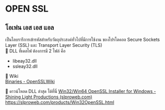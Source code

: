 # OPEN SSL
## โอเพ่น เอส เอส แอล
เป็นไลบรารีการเข้ารหัสสำหรับวัตถุประสงค์ทั่วไปที่มีการใช้งาน 
ของโปรโตคอล Secure Sockets Layer (SSL) และ Transport Layer Security (TLS)
<br>
📌 DLL ที่เดลไฟ ต้องการมี 2 ไฟล์ คือ <br>
- libeay32.dll<br>
- ssleay32.dll<br>

📌 Wiki <br>
[Binaries - OpenSSLWiki](https://wiki.openssl.org/index.php/Binaries)
  
📌 ดาวน์โหลด DLL ล่าสุด ได้ที่นี่
[Win32/Win64 OpenSSL Installer for Windows - Shining Light Productions (slproweb.com)](https://slproweb.com/products/Win32OpenSSL.html)
https://slproweb.com/products/Win32OpenSSL.html


